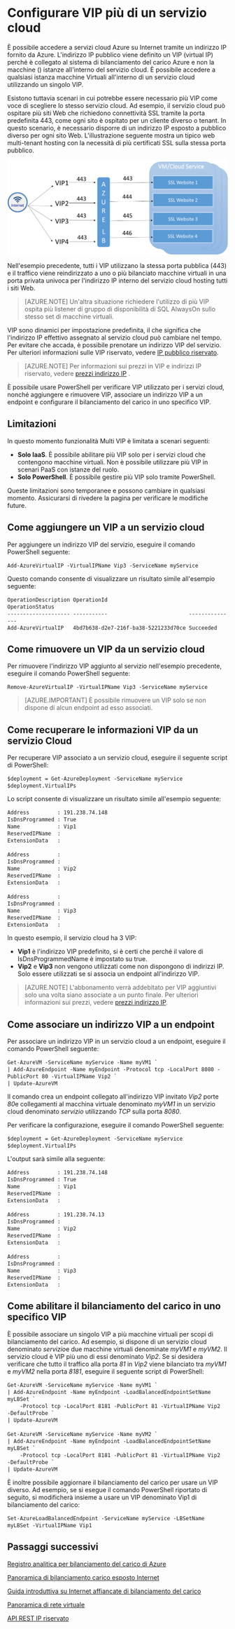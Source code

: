 <properties
   pageTitle="VIP multipli per un servizio cloud"
   description="Panoramica di multiVIP e su come impostare VIP più di un servizio cloud"
   services="load-balancer"
   documentationCenter="na"
   authors="sdwheeler"
   manager="carmonm"
   editor="tysonn" />
<tags
   ms.service="load-balancer"
   ms.devlang="na"
   ms.topic="article"
   ms.tgt_pltfrm="na"
   ms.workload="infrastructure-services"
   ms.date="10/24/2016"
   ms.author="sewhee" />

# <a name="configure-multiple-vips-for-a-cloud-service"></a>Configurare VIP più di un servizio cloud

È possibile accedere a servizi cloud Azure su Internet tramite un indirizzo IP fornito da Azure. L'indirizzo IP pubblico viene definito un VIP (virtual IP) perché è collegato al sistema di bilanciamento del carico Azure e non la macchine () istanze all'interno del servizio cloud. È possibile accedere a qualsiasi istanza macchine Virtuali all'interno di un servizio cloud utilizzando un singolo VIP.

Esistono tuttavia scenari in cui potrebbe essere necessario più VIP come voce di scegliere lo stesso servizio cloud. Ad esempio, il servizio cloud può ospitare più siti Web che richiedono connettività SSL tramite la porta predefinita 443, come ogni sito è ospitato per un cliente diverso o tenant. In questo scenario, è necessario disporre di un indirizzo IP esposto a pubblico diverso per ogni sito Web. L'illustrazione seguente mostra un tipico web multi-tenant hosting con la necessità di più certificati SSL sulla stessa porta pubblico.

![Scenario con più VIP SSL](./media/load-balancer-multivip/Figure1.png)

Nell'esempio precedente, tutti i VIP utilizzano la stessa porta pubblica (443) e il traffico viene reindirizzato a uno o più bilanciato macchine virtuali in una porta privata univoca per l'indirizzo IP interno del servizio cloud hosting tutti i siti Web.

>[AZURE.NOTE] Un'altra situazione richiedere l'utilizzo di più VIP ospita più listener di gruppo di disponibilità di SQL AlwaysOn sullo stesso set di macchine virtuali.

VIP sono dinamici per impostazione predefinita, il che significa che l'indirizzo IP effettivo assegnato al servizio cloud può cambiare nel tempo. Per evitare che accada, è possibile prenotare un indirizzo VIP del servizio. Per ulteriori informazioni sulle VIP riservato, vedere [IP pubblico riservato](../virtual-network/virtual-networks-reserved-public-ip.md).

>[AZURE.NOTE] Per informazioni sui prezzi in VIP e indirizzi IP riservato, vedere [prezzi indirizzo IP](https://azure.microsoft.com/pricing/details/ip-addresses/) .

È possibile usare PowerShell per verificare VIP utilizzato per i servizi cloud, nonché aggiungere e rimuovere VIP, associare un indirizzo VIP a un endpoint e configurare il bilanciamento del carico in uno specifico VIP.

## <a name="limitations"></a>Limitazioni

In questo momento funzionalità Multi VIP è limitata a scenari seguenti:

- **Solo IaaS**. È possibile abilitare più VIP solo per i servizi cloud che contengono macchine virtuali. Non è possibile utilizzare più VIP in scenari PaaS con istanze del ruolo.
- **Solo PowerShell**. È possibile gestire più VIP solo tramite PowerShell.

Queste limitazioni sono temporanee e possono cambiare in qualsiasi momento. Assicurarsi di rivedere la pagina per verificare le modifiche future.


## <a name="how-to-add-a-vip-to-a-cloud-service"></a>Come aggiungere un VIP a un servizio cloud

Per aggiungere un indirizzo VIP del servizio, eseguire il comando PowerShell seguente:

    Add-AzureVirtualIP -VirtualIPName Vip3 -ServiceName myService

Questo comando consente di visualizzare un risultato simile all'esempio seguente:

    OperationDescription OperationId                          OperationStatus
    -------------------- -----------                          ---------------
    Add-AzureVirtualIP   4bd7b638-d2e7-216f-ba38-5221233d70ce Succeeded

## <a name="how-to-remove-a-vip-from-a-cloud-service"></a>Come rimuovere un VIP da un servizio cloud

Per rimuovere l'indirizzo VIP aggiunto al servizio nell'esempio precedente, eseguire il comando PowerShell seguente:

    Remove-AzureVirtualIP -VirtualIPName Vip3 -ServiceName myService

>[AZURE.IMPORTANT] È possibile rimuovere un VIP solo se non dispone di alcun endpoint ad esso associati.

## <a name="how-to-retrieve-vip-information-from-a-cloud-service"></a>Come recuperare le informazioni VIP da un servizio Cloud

Per recuperare VIP associato a un servizio cloud, eseguire il seguente script di PowerShell:

    $deployment = Get-AzureDeployment -ServiceName myService
    $deployment.VirtualIPs

Lo script consente di visualizzare un risultato simile all'esempio seguente:

    Address         : 191.238.74.148
    IsDnsProgrammed : True
    Name            : Vip1
    ReservedIPName  :
    ExtensionData   :

    Address         :
    IsDnsProgrammed :
    Name            : Vip2
    ReservedIPName  :
    ExtensionData   :

    Address         :
    IsDnsProgrammed :
    Name            : Vip3
    ReservedIPName  :
    ExtensionData   :

In questo esempio, il servizio cloud ha 3 VIP:

- **Vip1** è l'indirizzo VIP predefinito, si è certi che perché il valore di IsDnsProgrammedName è impostato su true.
- **Vip2** e **Vip3** non vengono utilizzati come non dispongono di indirizzi IP. Solo essere utilizzati se si associa un endpoint all'indirizzo VIP.

>[AZURE.NOTE] L'abbonamento verrà addebitato per VIP aggiuntivi solo una volta siano associate a un punto finale. Per ulteriori informazioni sui prezzi, vedere [prezzi indirizzo IP](https://azure.microsoft.com/pricing/details/ip-addresses/).

## <a name="how-to-associate-a-vip-to-an-endpoint"></a>Come associare un indirizzo VIP a un endpoint

Per associare un indirizzo VIP in un servizio cloud a un endpoint, eseguire il comando PowerShell seguente:

    Get-AzureVM -ServiceName myService -Name myVM1 `
  	| Add-AzureEndpoint -Name myEndpoint -Protocol tcp -LocalPort 8080 -PublicPort 80 -VirtualIPName Vip2 `
  	| Update-AzureVM

Il comando crea un endpoint collegato all'indirizzo VIP invitato *Vip2* porte *80*e collegamenti al macchina virtuale denominato *myVM1* in un servizio cloud denominato *servizio* utilizzando *TCP* sulla porta *8080*.

Per verificare la configurazione, eseguire il comando PowerShell seguente:

    $deployment = Get-AzureDeployment -ServiceName myService
    $deployment.VirtualIPs

L'output sarà simile alla seguente:

    Address         : 191.238.74.148
    IsDnsProgrammed : True
    Name            : Vip1
    ReservedIPName  :
    ExtensionData   :

    Address         : 191.238.74.13
    IsDnsProgrammed :
    Name            : Vip2
    ReservedIPName  :
    ExtensionData   :

    Address         :
    IsDnsProgrammed :
    Name            : Vip3
    ReservedIPName  :
    ExtensionData   :

## <a name="how-to-enable-load-balancing-on-a-specific-vip"></a>Come abilitare il bilanciamento del carico in uno specifico VIP

È possibile associare un singolo VIP a più macchine virtuali per scopi di bilanciamento del carico. Ad esempio, si dispone di un servizio cloud denominato *servizio*e due macchine virtuali denominate *myVM1* e *myVM2*. Il servizio cloud è VIP più uno di essi denominato *Vip2*. Se si desidera verificare che tutto il traffico alla porta *81* in *Vip2* viene bilanciato tra *myVM1* e *myVM2* nella porta *8181*, eseguire il seguente script di PowerShell:

    Get-AzureVM -ServiceName myService -Name myVM1 `
  	| Add-AzureEndpoint -Name myEndpoint -LoadBalancedEndpointSetName myLBSet `
        -Protocol tcp -LocalPort 8181 -PublicPort 81 -VirtualIPName Vip2  -DefaultProbe `
  	| Update-AzureVM

    Get-AzureVM -ServiceName myService -Name myVM2 `
  	| Add-AzureEndpoint -Name myEndpoint -LoadBalancedEndpointSetName myLBSet `
        -Protocol tcp -LocalPort 8181 -PublicPort 81 -VirtualIPName Vip2  -DefaultProbe `
  	| Update-AzureVM

È inoltre possibile aggiornare il bilanciamento del carico per usare un VIP diverso. Ad esempio, se si esegue il comando PowerShell riportato di seguito, si modificherà insieme a usare un VIP denominato Vip1 di bilanciamento del carico:

    Set-AzureLoadBalancedEndpoint -ServiceName myService -LBSetName myLBSet -VirtualIPName Vip1

## <a name="next-steps"></a>Passaggi successivi

[Registro analitica per bilanciamento del carico di Azure](load-balancer-monitor-log.md)

[Panoramica di bilanciamento carico esposto Internet](load-balancer-internet-overview.md)

[Guida introduttiva su Internet affiancate di bilanciamento del carico](load-balancer-get-started-internet-arm-ps.md)

[Panoramica di rete virtuale](../virtual-network/virtual-networks-overview.md)

[API REST IP riservato](https://msdn.microsoft.com/library/azure/dn722420.aspx)